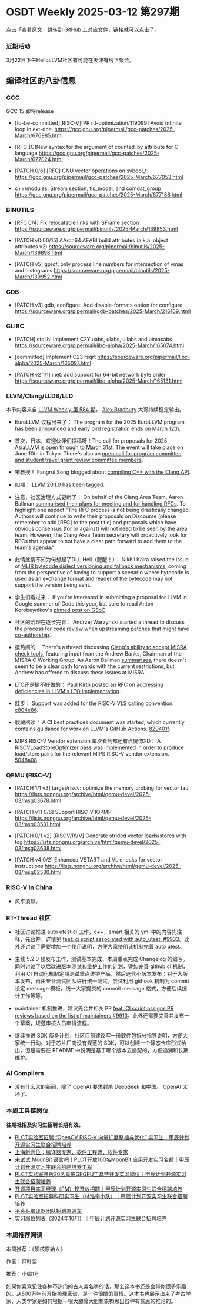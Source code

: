 # OSDT Weekly 2025-03-12 第297期

点击「查看原文」跳转到 GitHub 上对应文件，链接就可以点击了。

### 近期活动

3月22日下午HelloLLVM社区有可能在天津有线下聚会。

## 编译社区的八卦信息

### GCC

GCC 15 即将release
- [to-be-committed][RISC-V][PR rtl-optimization/119099] Avoid infinite loop in ext-dce.
    https://gcc.gnu.org/pipermail/gcc-patches/2025-March/676985.html

- [RFC][C]New syntax for the argument of counted_by attribute for C language
    https://gcc.gnu.org/pipermail/gcc-patches/2025-March/677024.html

- [PATCH 0/6] [RFC] GNU vector operations on svbool_t.
    https://gcc.gnu.org/pipermail/gcc-patches/2025-March/677053.html

- c++/modules: Stream section, tls_model, and comdat_group
    https://gcc.gnu.org/pipermail/gcc-patches/2025-March/677188.html

### BINUTILS

- [RFC 0/4] Fix relocatable links with SFrame section
    https://sourceware.org/pipermail/binutils/2025-March/139853.html

- [PATCH v0 00/15] AArch64 AEABI build attributes (a.k.a. object attributes v2)
    https://sourceware.org/pipermail/binutils/2025-March/139898.html

- [PATCH v5] gprof: only process line numbers for intersection of vmas and histograms
    https://sourceware.org/pipermail/binutils/2025-March/139952.html

### GDB

- [PATCH v3] gdb, configure: Add disable-formats option for configure
    https://sourceware.org/pipermail/gdb-patches/2025-March/216109.html

### GLIBC

- [PATCH] stdlib: Implement C2Y uabs, ulabs, ullabs and uimaxabs
    https://sourceware.org/pipermail/libc-alpha/2025-March/165074.html

- [committed] Implement C23 rsqrt
    https://sourceware.org/pipermail/libc-alpha/2025-March/165097.html

- [PATCH v2 1/1] inet: add support for 64-bit network byte order
    https://sourceware.org/pipermail/libc-alpha/2025-March/165131.html

### LLVM/Clang/LLDB/LLD

本节内容来自 [LLVM Weekly 第 584 期](http://llvmweekly.org/issue/584)，
[Alex Bradbury](https://www.linkedin.com/in/alex-bradbury/) 大哥持续稳定输出。

* EuroLLVM 议程出来了： The program for the 2025 EuroLLVM program [has been announced](https://discourse.llvm.org/t/announcing-the-2025-eurollvm-program/84931)
and early bird registration ends on March 12th.

* 首次，日本，欢迎伙伴们投稿呀！The call for proposals for 2025 AsiaLLVM [is open through to March 31st](https://discourse.llvm.org/t/2025-asiallvm-call-for-proposals/85033).  The event will take place on June 10th in Tokyo. There's also an [open call for program committee and student travel grant review committee members](https://discourse.llvm.org/t/call-out-for-2025-asiallvm-program-committee-and-student-travel-grant-reviewers/84987).

* 宋教授！ Fangrui Song blogged about [compiling C++ with the Clang API](https://maskray.me/blog/2025-03-09-compiling-c++-with-clang-api).

* 如期： LLVM 20.1.0 [has been tagged](https://discourse.llvm.org/t/20-1-0-has-been-tagged/84973).

* 注意，社区治理方式更新了： On behalf of the Clang Area Team, Aaron Ballman [summarised their plans for meeting and for handling RFCs](https://discourse.llvm.org/t/clang-area-team-initial-communication/85066).  To highlight one aspect "The RFC process is not being drastically changed.  Authors will continue to write their proposals on Discourse (please remember to add [RFC] to the post title) and proposals which have obvious consensus (for or against) will not need to be seen by the area team. However, the Clang Area Team secretary will proactively look for RFCs that appear to not have a clear path forward to add them to the team's agenda."

* 此情此情不知为何想起了DLL Hell（醒醒！）： Nikhil Kalra raised the issue of [MLIR bytecode dialect versioning and fallback mechanisms](https://discourse.llvm.org/t/rfc-bytecode-op-fallback-path/84993), coming from the perspective of having to support a scenario where bytecode is used as an exchange format and reader of the bytecode may not support the version being sent.

* 学生们看过来： If you're interested in submitting a proposal for LLVM in Google summer of Code this year, but sure to read Anton Korobeynikov's [pinned post on GSoC](https://discourse.llvm.org/t/gsoc-2025-projects-proposals-and-other-information/85035).

* 社区的治理在逐步完善： Andrzej Warzynski started a thread to discuss [the process for code review when upstreaming patches that might have co-authorship](https://discourse.llvm.org/t/code-review-process-when-upstreaming-patches/84910).

* 挺热闹的： There's a thread discussing [Clang's ability to accept MISRA check tools](https://discourse.llvm.org/t/will-clang-frontend-plan-accept-misra-check-tools/84754), featuring input from the Andrew Banks, Chairman of the MISRA C Working Group. As Aaron Ballman [summarises](https://discourse.llvm.org/t/will-clang-frontend-plan-accept-misra-check-tools/84754/28), there doesn't seem to be a clear path forwards with the current restrictions, but Andrew has offered to discuss these issues at MISRA.

* LTO还是挺不好做的： Paul Kirth posted an RFC on [addressing deficiencies in LLVM's LTO implementation](https://discourse.llvm.org/t/rfc-addressing-deficiencies-in-llvm-s-lto-implementation/84999).

* 跬步： Support was added for the RISC-V VLS calling convention.
  [c804e86](https://github.com/llvm/llvm-project/commit/c804e86f558a).

* 收藏阅读！ A CI best practices document was started, which currently contains guidance for work on LLVM's GitHub Actions.
  [829401f](https://github.com/llvm/llvm-project/commit/829401fe3ca1).

* MIPS RISC-V Vendor extension 每次看到都还有点恍惚XD： A RISCVLoadStoreOptimizer pass was implemented in order to produce load/store pairs for the relevant MIPS RISC-V vendor extension.
  [5048a08](https://github.com/llvm/llvm-project/commit/5048a0858beb).

### QEMU (RISC-V)

- [PATCH 1/1 v3] target/riscv: optimize the memory probing for vector faul
    https://lists.nongnu.org/archive/html/qemu-devel/2025-03/msg03678.html

- [PATCH v11 0/8] Support RISC-V IOPMP
    https://lists.nongnu.org/archive/html/qemu-devel/2025-03/msg03531.html

- [PATCH 0/1 v2] [RISCV/RVV] Generate strided vector loads/stores with tcg
    https://lists.nongnu.org/archive/html/qemu-devel/2025-03/msg03638.html

- [PATCH v4 0/2] Enhanced VSTART and VL checks for vector instructions
    https://lists.nongnu.org/archive/html/qemu-devel/2025-03/msg02530.html

### RISC-V in China

- 风平浪静。

### RT-Thread 社区

- 社区讨论推进 auto utest ci 工作，c++，smart 相关的 yml 中的内容先注释，先合并，详情见 [feat: ci script associated with auto_utest. #9933](https://github.com/RT-Thread/rt-thread/pull/9933)。此外还讨论了需要增加一个使用说明，方便大家使用该机制完善 auto utest。

- 主线 5.2.0 预发布工作，测试基本完成，本周重点完成 Changelog 的编写。同时讨论了以后改进版本测试和维护工作的计划，譬如完善 github ci 机制，利用 CI 自动化机制定期测试重点维护产品，然后迭代小版本发布；对于大版本发布，再由专业测试团队进行统一测试。尝试利用 githook 机制为 commit 设定 message 模板，统一大家提交的 commit message 格式，方便后续统计工作等等。

- maintainer 机制推进，建议先合并相关 PR [feat: CI script assigns PR reviews based on the list of maintainers #9913](https://github.com/RT-Thread/rt-thread/pull/9913)。此外还需要完善并发布一个草案，规范审核人员申请流程。

- 继续推进 SDK 瘦身计划，社区目前建议写一份软件包拆分指导说明，方便大家统一行动。对于芯片厂商没有规范的 SDK，可以创建一个静态仓库形式给出，但是需要在 README 中说明是基于哪个版本去适配的，方便追溯和长期维护。

### AI Compilers

- 没有什么大的新闻，除了 OpenAI 要求封杀 DeepSeek 和中国。 OpenAI 太坏了。

### 本周工具链岗位

**往期社招及实习生招聘长期有效。**

- [PLCT实验室招聘 “OpenCV RISC-V 向量扩展移植与优化” 实习生｜甲辰计划开源实习生联合招聘培养](https://mp.weixin.qq.com/s/NSFIlymcfe_gJBmJXK0Zng)
- [上海新岗位：编译器专家、软件工程师、软件专家](https://mp.weixin.qq.com/s/pX2R3znrPCxdsOLVg9YVXA)
- [来试试 MoonBit 语言吧！PLCT开放100名MoonBit 应用开发实习名额｜甲辰计划开源实习生联合招聘培养工程](https://mp.weixin.qq.com/s/VUwXNvYzharpK6Aou4hssw)
- [PLCT实验室开放20名乘影GPGPU工具链开发实习岗位｜甲辰计划开源实习生联合招聘培养](https://mp.weixin.qq.com/s/DalDbZYiP2IFALvB2Wwb6w)
- [开源项目实习经理（PM）现开放招聘｜甲辰计划开源实习生联合招聘培养](https://mp.weixin.qq.com/s/9uIxvaMOVjsbcGjHbidvgg)
- [PLCT实验室招募科研实习生（林泓宇小队）｜甲辰计划开源实习生联合招聘培养](https://mp.weixin.qq.com/s/8XtWlfBF9RxUoUCHskQpPw)
- [平头哥编译器团队招聘直通车](https://mp.weixin.qq.com/s/fRFWolihmi05hTuBvI8u2g)
- [实习岗位列表（2024年10月）｜甲辰计划开源实习生联合招聘培养](https://mp.weixin.qq.com/s/UCcsvhw6Kxw3EQOd0JVlUg)

### 本周推荐阅读

本周推荐：《硬核原始人》

作者：何叶紫

推荐：小编1号

如果你喜欢记住各种不热门的古人类名字的话，那么这本书还是会带你很多乐趣的。从500万年前开始梳理家谱，是一件很酷的事情。这本书也展示出来了考古学家、人类学家是如何根据一根大腿骨大胆想象构思出各种有意思的推论的。
